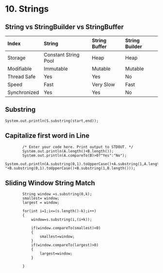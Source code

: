 # 10. Strings

## String vs StringBuilder vs StringBuffer

| Index | String | String Buffer | String Builder |
| :--- | :--- | :--- | :--- |
| Storage | Constant String Pool | Heap | Heap |
| Modifiable | Immutable | Mutable | Mutable |
| Thread Safe | Yes | Yes | No |
| Speed | Fast | Very Slow | Fast |
| Synchronized | Yes | Yes | No |

## Substring

```text
System.out.println(S.substring(start,end));
```

## Capitalize first word in Line

```text
        /* Enter your code here. Print output to STDOUT. */
        System.out.println(A.length()+B.length());
        System.out.println(A.compareTo(B)>0?"Yes":"No");
        System.out.println(A.substring(0,1).toUpperCase()+A.substring(1,A.length())+" "+B.substring(0,1).toUpperCase()+B.substring(1,B.length()));
```

## Sliding Window String Match

```text
        String window =s.substring(0,k);
        smallest= window;
        largest = window;

        for(int i=1;i<=(s.length()-k);i++)
        {
            window=s.substring(i,(i+k));

            if(window.compareTo(smallest)<0)
            {
                smallest=window;
            }
            if(window.compareTo(largest)>0)
            {
                largest=window;
            }

        }
```

